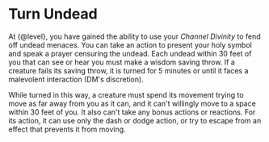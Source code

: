 # Turn Undead
At {@level}, you have gained the ability to use your *Channel Divinity* to fend off undead menaces.
You can take an action to present your holy symbol and speak a prayer censuring the undead.
Each undead within 30 feet of you that can see or hear you must make a wisdom saving throw.
If a creature fails its saving throw, it is turned for 5 minutes or until it faces a malevolent interaction (DM's discretion).

While turned in this way, a creature must spend its movement trying to move as far away from you as it can, and it can't willingly move to a space within 30 feet of you.
It also can't take any bonus actions or reactions.
For its action, it can use only the dash or dodge action, or try to escape from an effect that prevents it from moving.
